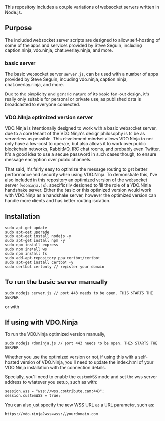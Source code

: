 This repository includes a couple variations of websocket servers written in Node.js.

## Purpose

The included websocket server scripts are designed to allow self-hosting of some of the apps and services provided by Steve Seguin, including caption.ninja, vdo.ninja, chat.overlay.ninja, and more.

### basic server
The basic websocket server `server.js`, can be used with a number of apps provided by Steve Seguin, including vdo.ninja, caption.ninja, chat.overlay.ninja, and more.

Due to the simplicity and generic nature of its basic fan-out design, it's really only suitable for personal or private use, as published data is broadcasted to everyone connected. 

### VDO.NInja optimized version server

VDO.Ninja is intentionally designed to work with a basic websocket server, due to a core tenant of the VDO.Ninja's design philosophy is to be as serverless as possible. This develoment mindset allows VDO.Ninja to not only have a low-cost to operate, but also allows it to work over public blockchain networks, RabbitMQ, IRC chat rooms, and probably even Twitter. It's a good idea to use a secure password in such cases though, to ensure message encryption over public channels.

That said, it's fairly easy to optimize the message routing to get better performance and security when using VDO.Ninja.  To demonstrate this, I've also included in this repository an optimized version of the websocket server (`vdoninja.js`), specifically designed to fill the role of a VDO.Ninja handshake server. Either the basic or this optimized version would work with VDO.Ninja as a handshake server, however the optimized version can handle more clients and has better routing isolation.

## Installation
```
sudo apt-get update
sudo apt-get upgrade
sudo apt-get install nodejs -y
sudo apt-get install npm -y
sudo npm install express
sudo npm install ws
sudo npm install fs
sudo add-apt-repository ppa:certbot/certbot  
sudo apt-get install certbot -y
sudo certbot certonly // register your domain
```

## To run the basic server manually
```
sudo nodejs server.js // port 443 needs to be open. THIS STARTS THE SERVER
```
or with


## If using with VDO.Ninja

To run the VDO.Ninja optimized version manually,
```
sudo nodejs vdoninja.js // port 443 needs to be open. THIS STARTS THE SERVER
```
Whether you use the optimized version or not, if using this with a self-hosted version of VDO.Ninja, you'll need to update the index.html of your VDO.Ninja installation with the connection details.

Specially, you'll need to enable the `customWSS` mode and set the wss server address to whatever you setup, such as with:
```
session.wss = "wss://wss.contribute.cam:443";
session.customWSS = true;
```
You can also just specify the new WSS URL as a URL parameter, such as:
```
https://vdo.ninja?wss=wss://yourdomain.com
```

